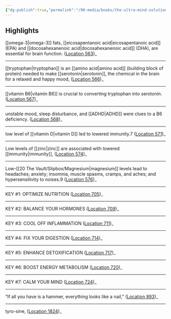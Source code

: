 ```yaml
---
{"dg-publish":true,"permalink":"/90-media/books/the-ultra-mind-solution/","title":"The UltraMind Solution","tags":["#book"]}
---
```



## Highlights
[[omega-3\|omega-3]] fats, [[eicosapentanoic acid\|eicosapentanoic acid]] (EPA) and [[docosahexanenoic acid\|docosahexanenoic acid]] (DHA), are essential for brain function. ([Location 563](https://readwise.io/to_kindle?action=open&asin=B001NLKU7S&location=563))_

----
[[tryptophan\|tryptophan]] is an [[amino acid\|amino acid]] (building block of protein) needed to make [[serotonin\|serotonin]], the chemical in the brain for a relaxed and happy mood, ([Location 566](https://readwise.io/to_kindle?action=open&asin=B001NLKU7S&location=566))_

----
[[vitamin B6\|vitamin B6]] is crucial to converting tryptophan into serotonin. ([Location 567](https://readwise.io/to_kindle?action=open&asin=B001NLKU7S&location=567))_

----
unstable mood, sleep disturbance, and [[ADHD\|ADHD]] were clues to a B6 deficiency. ([Location 568](https://readwise.io/to_kindle?action=open&asin=B001NLKU7S&location=568))_

----
low level of [[vitamin D\|vitamin D]] led to lowered immunity.7 ([Location 571](https://readwise.io/to_kindle?action=open&asin=B001NLKU7S&location=571))_

----
Low levels of [[zinc\|zinc]] are associated with lowered [[immunity\|immunity]], ([Location 574](https://readwise.io/to_kindle?action=open&asin=B001NLKU7S&location=574))_

----
Low-[[20 The Vault/Slipbox/Magnesium\|magnesium]] levels lead to headaches; anxiety; insomnia, muscle spasms, cramps, and aches; and hypersensitivity to noises.9 ([Location 576](https://readwise.io/to_kindle?action=open&asin=B001NLKU7S&location=576))_

----
KEY #1: OPTIMIZE NUTRITION ([Location 705](https://readwise.io/to_kindle?action=open&asin=B001NLKU7S&location=705))_

----
KEY #2: BALANCE YOUR HORMONES ([Location 709](https://readwise.io/to_kindle?action=open&asin=B001NLKU7S&location=709))_

----
KEY #3: COOL OFF INFLAMMATION ([Location 711](https://readwise.io/to_kindle?action=open&asin=B001NLKU7S&location=711))_

----
KEY #4: FIX YOUR DIGESTION ([Location 714](https://readwise.io/to_kindle?action=open&asin=B001NLKU7S&location=714))_

----
KEY #5: ENHANCE DETOXIFICATION ([Location 717](https://readwise.io/to_kindle?action=open&asin=B001NLKU7S&location=717))_

----
KEY #6: BOOST ENERGY METABOLISM ([Location 720](https://readwise.io/to_kindle?action=open&asin=B001NLKU7S&location=720))_

----
KEY #7: CALM YOUR MIND ([Location 724](https://readwise.io/to_kindle?action=open&asin=B001NLKU7S&location=724))_

----
“If all you have is a hammer, everything looks like a nail,” ([Location 893](https://readwise.io/to_kindle?action=open&asin=B001NLKU7S&location=893))_

----
tyro-sine, ([Location 1824](https://readwise.io/to_kindle?action=open&asin=B001NLKU7S&location=1824))_
